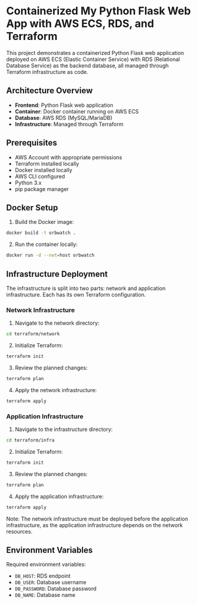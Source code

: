 # Containerized My Python Flask Web App with AWS ECS, RDS, and Terraform

This project demonstrates a containerized Python Flask web application deployed on AWS ECS (Elastic Container Service) with RDS (Relational Database Service) as the backend database, all managed through Terraform infrastructure as code.

## Architecture Overview

- **Frontend**: Python Flask web application
- **Container**: Docker container running on AWS ECS
- **Database**: AWS RDS (MySQL/MariaDB)
- **Infrastructure**: Managed through Terraform

## Prerequisites

- AWS Account with appropriate permissions
- Terraform installed locally
- Docker installed locally
- AWS CLI configured
- Python 3.x
- pip package manager


## Docker Setup

1. Build the Docker image:
```bash
docker build -t orbwatch .
```

2. Run the container locally:
```bash
docker run -d --net=host orbwatch
```

## Infrastructure Deployment

The infrastructure is split into two parts: network and application infrastructure. Each has its own Terraform configuration.

### Network Infrastructure

1. Navigate to the network directory:
```bash
cd terraform/network
```

2. Initialize Terraform:
```bash
terraform init
```

3. Review the planned changes:
```bash
terraform plan
```

4. Apply the network infrastructure:
```bash
terraform apply
```

### Application Infrastructure

1. Navigate to the infrastructure directory:
```bash
cd terraform/infra
```

2. Initialize Terraform:
```bash
terraform init
```

3. Review the planned changes:
```bash
terraform plan
```

4. Apply the application infrastructure:
```bash
terraform apply
```

Note: The network infrastructure must be deployed before the application infrastructure, as the application infrastructure depends on the network resources.

## Environment Variables

Required environment variables:
- `DB_HOST`: RDS endpoint
- `DB_USER`: Database username
- `DB_PASSWORD`: Database password
- `DB_NAME`: Database name
